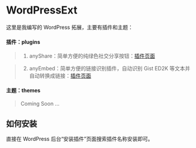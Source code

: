 # WordPressExt

这里是我编写的 WordPress 拓展，主要有插件和主题：

#### 插件：plugins

>1. anyShare：简单方便的纯绿色社交分享按钮：[插件页面](http://wordpress.org/plugins/anyshare/)

>2. anyEmbed：简单方便的链接识别插件，自动识别 Gist ED2K 等文本并自动转换成链接：[插件页面](http://wordpress.org/plugins/anyembed/)

#### 主题：themes

> Coming Soon ...

## 如何安装

直接在 WordPress 后台“安装插件”页面搜索插件名称安装即可。
